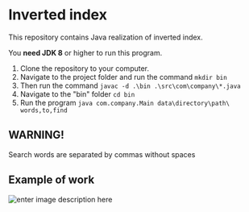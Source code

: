 # Inverted index

This repository contains Java realization of inverted index.

You **need JDK 8** or higher to run this program.

 1. Clone the repository to your computer.
 2. Navigate to the project folder and run the command
	 `mkdir bin`
3. Then run the command 
`javac -d .\bin .\src\com\company\*.java`
4. Navigate to the "bin" folder 
`cd bin`
5. Run the program 
`java com.company.Main data\directory\path\ words,to,find`

  

## WARNING!
Search words are separated by commas without spaces  

## Example of work
![enter image description here](https://i.ibb.co/56YMhnJ/photo-2021-05-20-12-02-03.jpg)
